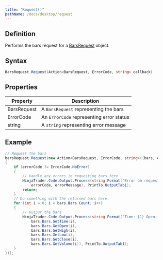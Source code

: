 ```yaml
---
title: "Request()"
pathName: /docs/desktop/request
---
```


## Definition

Performs the bars request for a [BarsRequest](/docs/desktop/barsrequest) object.

## Syntax

```csharp
BarsRequest.Request(Action<BarsRequest, ErrorCode, string> callback)
```

## Properties

| Property         | Description                                                         |
| ---------------- | ------------------------------------------------------------------- |
| BarsRequest      | A `BarsRequest` representing the bars                              |
| ErrorCode        | An `ErrorCode` representing error status                           |
| string           | A `string` representing error message                               |

## Example

```csharp
// Request the bars
barsRequest.Request(new Action<BarsRequest, ErrorCode, string>((bars, errorCode, errorMessage) =>
{
    if (errorCode != ErrorCode.NoError)
    {
        // Handle any errors in requesting bars here
        NinjaTrader.Code.Output.Process(string.Format("Error on requesting bars: {0}, {1}",
            errorCode, errorMessage), PrintTo.OutputTab1);
        return;
    }
    // Do something with the returned bars here.
    for (int i = 0; i < bars.Bars.Count; i++)
    {
        // Output the bars
        NinjaTrader.Code.Output.Process(string.Format("Time: {1} Open: {2} High: {3} Low: {4} Close: {5} Volume: {6}",
            bars.Bars.GetTime(i),
            bars.Bars.GetOpen(i),
            bars.Bars.GetHigh(i),
            bars.Bars.GetLow(i),
            bars.Bars.GetClose(i),
            bars.Bars.GetVolume(i)), PrintTo.OutputTab1);
    }
}));
```
